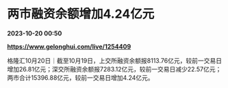 # 两市融资余额增加4.24亿元

**2023-10-20 00:50**

**https://www.gelonghui.com/live/1254409**

格隆汇10月20日｜截至10月19日，上交所融资余额报8113.76亿元，较前一交易日增加26.81亿元；深交所融资余额报7283.12亿元，较前一交易日减少22.57亿元；两市合计15396.88亿元，较前一交易日增加4.24亿元。